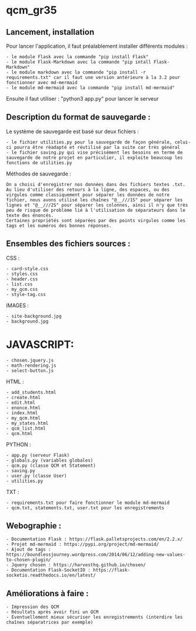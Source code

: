 # qcm_gr35

## Lancement, installation
Pour lancer l'application, il faut préalablement installer différents modules :

    - le module Flask avec la commande "pip install Flask"
    - le module Flask-Markdown avec la commande "pip intall Flask-Markdown"
    - le module markdown avec la commande "pip install -r requirements.txt" car il faut une version antérieure à la 3.2 pour fonctionner avec md-mermaid
    - le module md-mermaid avec la commande "pip install md-mermaid"

Ensuite il faut utiliser : "python3 app.py" pour lancer le serveur


## Description du format de sauvegarde :

Le système de sauvegarde est basé sur deux fichiers :

    - le fichier utilities.py pour la sauvegarde de façon générale, celui-ci pourra être réadapté et réutilisé par la suite car très général
    - le fichier saving.py qui vise précisément les besoins en terme de sauvegarde de notre projet en particulier, il exploite beaucoup les fonctions de utilities.py

Méthodes de sauvegarde :

    On a choisi d'enregistrer nos données dans des fichiers textes .txt.
    Au lieu d'utiliser des retours à la ligne, des espaces, ou des virgules comme classiquement pour séparer les données de notre fichier, nous avons utilisé les chaînes "@__///1S" pour séparer les lignes et "@__///2S" pour séparer les colonnes, ainsi il n'y que très peu de risque de problème lié à l'utilisation de séparateurs dans le texte des énoncés.
    Certaines propriétés sont séparées par des points virgules comme les tags et les numéros des bonnes réponses.


## Ensembles des fichiers sources :

CSS :

    - card-style.css
    - styles.css
    - header.css
    - list.css
    - my_qcm.css
    - style-tag.css

IMAGES :

    - site-background.jpg
    - background.jpg

# JAVASCRIPT:

    - chosen.jquery.js 
    - math-rendering.js
    - select-button.js

HTML :

    - add_students.html
    - create.html
    - edit.html
    - enonce.html
    - index.html
    - my_qcm.html
    - my_states.html
    - qcm_list.html
    - qcm.html


PYTHON :

    - app.py (serveur Flask)
    - globals.py (variables globales)
    - qcm.py (classe QCM et Statement)
    - saving.py 
    - user.py (classe User)
    - utilities.py 

TXT :

    - requirements.txt pour faire fonctionner le module md-mermaid
    - qcm.txt, statements.txt, user.txt pour les enregistrements


## Webographie :

    - Documentation Flask : https://flask.palletsprojects.com/en/2.2.x/
    - Projet md-mermaid : https://pypi.org/project/md-mermaid/
    - Ajout de tags : https://boundlessjourney.wordpress.com/2014/06/12/adding-new-values-to-chosen-plugin/
    - Jquery chosen : https://harvesthq.github.io/chosen/
    - Documentation Flask-SocketIO : https://flask-socketio.readthedocs.io/en/latest/

## Améliorations à faire :

    - Impression des QCM
    - Résultats après avoir fini un QCM
    - Éventuellement mieux sécuriser les enregistrements (interdire les chaînes séparatrices par exemple)